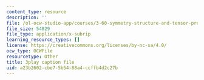 ```yaml
---
content_type: resource
description: ''
file: /ol-ocw-studio-app/courses/3-60-symmetry-structure-and-tensor-properties-of-materials-fall-2005/a23b2602cbe75b5488a4ccffb4d2c27b_vT_6DlaHcWQ.vtt
file_size: 54829
file_type: application/x-subrip
learning_resource_types: []
license: https://creativecommons.org/licenses/by-nc-sa/4.0/
ocw_type: OCWFile
resourcetype: Other
title: 3play caption file
uid: a23b2602-cbe7-5b54-88a4-ccffb4d2c27b
---
```

